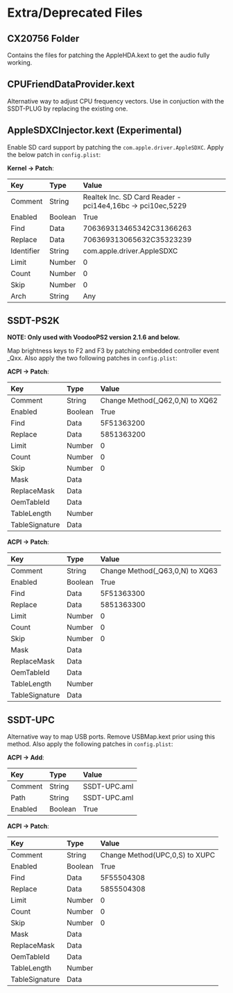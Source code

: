 # Extra/Deprecated Files

## CX20756 Folder

Contains the files for patching the AppleHDA.kext to get the audio fully working.

## CPUFriendDataProvider.kext

Alternative way to adjust CPU frequency vectors. Use in conjuction with the SSDT-PLUG by replacing the existing one.

## AppleSDXCInjector.kext (Experimental)

Enable SD card support by patching the `com.apple.driver.AppleSDXC`. Apply the below patch in `config.plist`:

**Kernel -> Patch**:

| Key        | Type    | Value                                                      |
| :--------- | :------ | :--------------------------------------------------------- |
| Comment    | String  | Realtek Inc. SD Card Reader - pci14e4,16bc -> pci10ec,5229 |
| Enabled    | Boolean | True                                                       |
| Find       | Data    | 706369313465342C31366263                                   |
| Replace    | Data    | 706369313065632C35323239                                   |
| Identifier | String  | com.apple.driver.AppleSDXC                                 |
| Limit      | Number  | 0                                                          |
| Count      | Number  | 0                                                          |
| Skip       | Number  | 0                                                          |
| Arch       | String  | Any                                                        |

## SSDT-PS2K

**NOTE: Only used with VoodooPS2 version 2.1.6 and below.**

Map brightness keys to F2 and F3 by patching embedded controller event \_Qxx. Also apply the two following patches in `config.plist`:

**ACPI -> Patch**:

| Key            | Type    | Value                            |
| :------------- | :------ | :------------------------------- |
| Comment        | String  | Change Method(\_Q62,0,N) to XQ62 |
| Enabled        | Boolean | True                             |
| Find           | Data    | 5F51363200                       |
| Replace        | Data    | 5851363200                       |
| Limit          | Number  | 0                                |
| Count          | Number  | 0                                |
| Skip           | Number  | 0                                |
| Mask           | Data    |                                  |
| ReplaceMask    | Data    |                                  |
| OemTableId     | Data    |                                  |
| TableLength    | Number  |                                  |
| TableSignature | Data    |                                  |

**ACPI -> Patch**:

| Key            | Type    | Value                            |
| :------------- | :------ | :------------------------------- |
| Comment        | String  | Change Method(\_Q63,0,N) to XQ63 |
| Enabled        | Boolean | True                             |
| Find           | Data    | 5F51363300                       |
| Replace        | Data    | 5851363300                       |
| Limit          | Number  | 0                                |
| Count          | Number  | 0                                |
| Skip           | Number  | 0                                |
| Mask           | Data    |                                  |
| ReplaceMask    | Data    |                                  |
| OemTableId     | Data    |                                  |
| TableLength    | Number  |                                  |
| TableSignature | Data    |                                  |

## SSDT-UPC

Alternative way to map USB ports. Remove USBMap.kext prior using this method. Also apply the following patches in `config.plist`:

**ACPI -> Add**:

| Key     | Type    | Value        |
| :------ | :------ | :----------- |
| Comment | String  | SSDT-UPC.aml |
| Path    | String  | SSDT-UPC.aml |
| Enabled | Boolean | True         |

**ACPI -> Patch**:

| Key            | Type    | Value                          |
| :------------- | :------ | :----------------------------- |
| Comment        | String  | Change Method(UPC,0,S) to XUPC |
| Enabled        | Boolean | True                           |
| Find           | Data    | 5F55504308                     |
| Replace        | Data    | 5855504308                     |
| Limit          | Number  | 0                              |
| Count          | Number  | 0                              |
| Skip           | Number  | 0                              |
| Mask           | Data    |                                |
| ReplaceMask    | Data    |                                |
| OemTableId     | Data    |                                |
| TableLength    | Number  |                                |
| TableSignature | Data    |                                |
